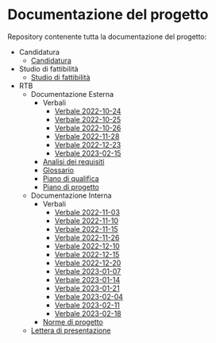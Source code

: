 # Documentazione del progetto

Repository contenente tutta la documentazione del progetto:

- Candidatura
  - [Candidatura](Candidatura/Candidatura.pdf)
- Studio di fattibilità
  - [Studio di fattibilità](Studio%20di%20Fattibilit%C3%A0/StudioDiFattibilit%C3%A0_v1.0.0.pdf)
- RTB
  - Documentazione Esterna
    - Verbali
      - [Verbale 2022-10-24](RTB/Documentazione%20Esterna/Verbali/VI_2022_10_24.pdf)
      - [Verbale 2022-10-25](RTB/Documentazione%20Esterna/Verbali/VI_2022_10_25.pdf)
      - [Verbale 2022-10-26](RTB/Documentazione%20Esterna/Verbali/VI_2022_10_26.pdf)
      - [Verbale 2022-11-28](RTB/Documentazione%20Esterna/Verbali/VI_2022_11_28.pdf)
      - [Verbale 2022-12-23](RTB/Documentazione%20Esterna/Verbali/VI_2022_12_23.pdf)
      - [Verbale 2023-02-15](RTB/Documentazione%20Esterna/Verbali/VI_2023_02_15.pdf)
    - [Analisi dei requisiti](RTB/Documentazione%20Esterna/AnalisiDeiRequisiti_v1.0.0.pdf)
    - [Glossario](RTB/Documentazione%20Esterna/Glossario_v1.0.0.pdf)
    - [Piano di qualifica](RTB/Documentazione%20Esterna/PianoDiQualifica_v1.0.0.pdf)
    - [Piano di progetto](RTB/Documentazione%20Esterna/PianoDiProgetto_v1.0.0.pdf)
  - Documentazione Interna
    - Verbali
      - [Verbale 2022-11-03](RTB/Documentazione%20Interna/Verbali/VI_2022_11_03.pdf)
      - [Verbale 2022-11-10](RTB/Documentazione%20Interna/Verbali/VI_2022_11_10.pdf)
      - [Verbale 2022-11-15](RTB/Documentazione%20Interna/Verbali/VI_2022_11_15.pdf)
      - [Verbale 2022-11-26](RTB/Documentazione%20Interna/Verbali/VI_2022_11_26.pdf)
      - [Verbale 2022-12-10](RTB/Documentazione%20Interna/Verbali/VI_2022_12_10.pdf)
      - [Verbale 2022-12-15](RTB/Documentazione%20Interna/Verbali/VI_2022_12_15.pdf)
      - [Verbale 2022-12-20](RTB/Documentazione%20Interna/Verbali/VI_2022_12_20.pdf)
      - [Verbale 2023-01-07](RTB/Documentazione%20Interna/Verbali/VI_2023_01_07.pdf)
      - [Verbale 2023-01-14](RTB/Documentazione%20Interna/Verbali/VI_2023_01_14.pdf)
      - [Verbale 2023-01-21](RTB/Documentazione%20Interna/Verbali/VI_2023_01_21.pdf)
      - [Verbale 2023-02-04](RTB/Documentazione%20Interna/Verbali/VI_2023_02_04.pdf)
      - [Verbale 2023-02-11](RTB/Documentazione%20Interna/Verbali/VI_2023_02_11.pdf)
      - [Verbale 2023-02-18](RTB/Documentazione%20Interna/Verbali/VI_2023_02_18.pdf)
    - [Norme di progetto](RTB/Documentazione%20Interna/NormeDiProgetto_v1.0.0.pdf)
  - [Lettera di presentazione](RTB/LetteraDiPresentazione_RTB.pdf)

